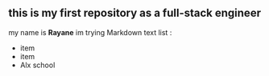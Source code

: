 ## this is my first repository as a full-stack engineer

my name is **Rayane** 
im trying  Markdown text 
list : 
* item
* item
* Alx school

